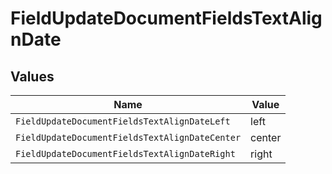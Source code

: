 # FieldUpdateDocumentFieldsTextAlignDate


## Values

| Name                                           | Value                                          |
| ---------------------------------------------- | ---------------------------------------------- |
| `FieldUpdateDocumentFieldsTextAlignDateLeft`   | left                                           |
| `FieldUpdateDocumentFieldsTextAlignDateCenter` | center                                         |
| `FieldUpdateDocumentFieldsTextAlignDateRight`  | right                                          |